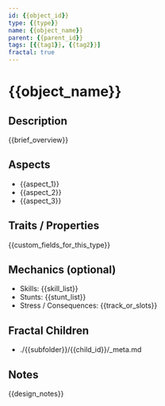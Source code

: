 ```yaml
---
id: {{object_id}}
type: {{type}}
name: {{object_name}}
parent: {{parent_id}}
tags: [{{tag1}}, {{tag2}}]
fractal: true
---
```


# {{object_name}}

## Description
{{brief_overview}}

## Aspects
- {{aspect_1}}
- {{aspect_2}}
- {{aspect_3}}

## Traits / Properties
{{custom_fields_for_this_type}}

## Mechanics (optional)
- Skills: {{skill_list}}
- Stunts: {{stunt_list}}
- Stress / Consequences: {{track_or_slots}}

## Fractal Children
- ./{{subfolder}}/{{child_id}}/_meta.md

## Notes
{{design_notes}}
